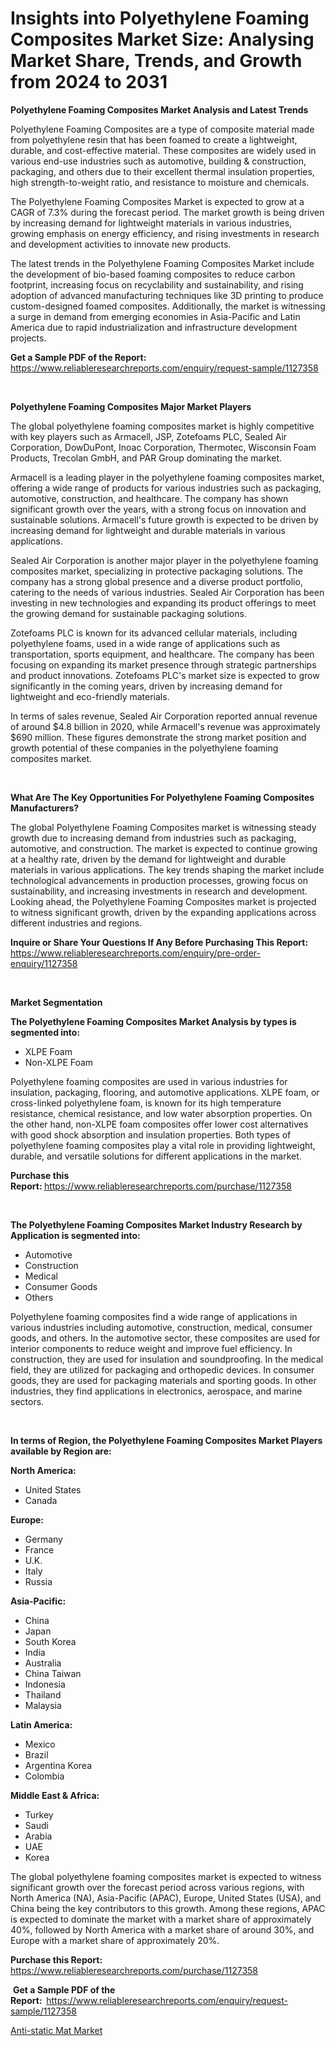 <p><h1>Insights into Polyethylene Foaming Composites Market Size: Analysing Market Share, Trends, and Growth from 2024 to 2031</h1></p><p><strong>Polyethylene Foaming Composites Market Analysis and Latest Trends</strong></p>
<p><p>Polyethylene Foaming Composites are a type of composite material made from polyethylene resin that has been foamed to create a lightweight, durable, and cost-effective material. These composites are widely used in various end-use industries such as automotive, building & construction, packaging, and others due to their excellent thermal insulation properties, high strength-to-weight ratio, and resistance to moisture and chemicals. </p><p>The Polyethylene Foaming Composites Market is expected to grow at a CAGR of 7.3% during the forecast period. The market growth is being driven by increasing demand for lightweight materials in various industries, growing emphasis on energy efficiency, and rising investments in research and development activities to innovate new products. </p><p>The latest trends in the Polyethylene Foaming Composites Market include the development of bio-based foaming composites to reduce carbon footprint, increasing focus on recyclability and sustainability, and rising adoption of advanced manufacturing techniques like 3D printing to produce custom-designed foamed composites. Additionally, the market is witnessing a surge in demand from emerging economies in Asia-Pacific and Latin America due to rapid industrialization and infrastructure development projects.</p></p>
<p><strong>Get a Sample PDF of the Report:&nbsp;</strong> <a href="https://www.reliableresearchreports.com/enquiry/request-sample/1127358">https://www.reliableresearchreports.com/enquiry/request-sample/1127358</a></p>
<p>&nbsp;</p>
<p><strong>Polyethylene Foaming Composites Major Market Players</strong></p>
<p><p>The global polyethylene foaming composites market is highly competitive with key players such as Armacell, JSP, Zotefoams PLC, Sealed Air Corporation, DowDuPont, Inoac Corporation, Thermotec, Wisconsin Foam Products, Trecolan GmbH, and PAR Group dominating the market.</p><p>Armacell is a leading player in the polyethylene foaming composites market, offering a wide range of products for various industries such as packaging, automotive, construction, and healthcare. The company has shown significant growth over the years, with a strong focus on innovation and sustainable solutions. Armacell's future growth is expected to be driven by increasing demand for lightweight and durable materials in various applications.</p><p>Sealed Air Corporation is another major player in the polyethylene foaming composites market, specializing in protective packaging solutions. The company has a strong global presence and a diverse product portfolio, catering to the needs of various industries. Sealed Air Corporation has been investing in new technologies and expanding its product offerings to meet the growing demand for sustainable packaging solutions.</p><p>Zotefoams PLC is known for its advanced cellular materials, including polyethylene foams, used in a wide range of applications such as transportation, sports equipment, and healthcare. The company has been focusing on expanding its market presence through strategic partnerships and product innovations. Zotefoams PLC's market size is expected to grow significantly in the coming years, driven by increasing demand for lightweight and eco-friendly materials.</p><p>In terms of sales revenue, Sealed Air Corporation reported annual revenue of around $4.8 billion in 2020, while Armacell's revenue was approximately $690 million. These figures demonstrate the strong market position and growth potential of these companies in the polyethylene foaming composites market.</p></p>
<p>&nbsp;</p>
<p><strong>What Are The Key Opportunities For Polyethylene Foaming Composites Manufacturers?</strong></p>
<p><p>The global Polyethylene Foaming Composites market is witnessing steady growth due to increasing demand from industries such as packaging, automotive, and construction. The market is expected to continue growing at a healthy rate, driven by the demand for lightweight and durable materials in various applications. The key trends shaping the market include technological advancements in production processes, growing focus on sustainability, and increasing investments in research and development. Looking ahead, the Polyethylene Foaming Composites market is projected to witness significant growth, driven by the expanding applications across different industries and regions.</p></p>
<p><strong>Inquire or Share Your Questions If Any Before Purchasing This Report:</strong> <a href="https://www.reliableresearchreports.com/enquiry/pre-order-enquiry/1127358">https://www.reliableresearchreports.com/enquiry/pre-order-enquiry/1127358</a></p>
<p>&nbsp;</p>
<p><strong>Market Segmentation</strong></p>
<p><strong>The Polyethylene Foaming Composites Market Analysis by types is segmented into:</strong></p>
<p><ul><li>XLPE Foam</li><li>Non-XLPE Foam</li></ul></p>
<p><p>Polyethylene foaming composites are used in various industries for insulation, packaging, flooring, and automotive applications. XLPE foam, or cross-linked polyethylene foam, is known for its high temperature resistance, chemical resistance, and low water absorption properties. On the other hand, non-XLPE foam composites offer lower cost alternatives with good shock absorption and insulation properties. Both types of polyethylene foaming composites play a vital role in providing lightweight, durable, and versatile solutions for different applications in the market.</p></p>
<p><strong>Purchase this Report:&nbsp;</strong><a href="https://www.reliableresearchreports.com/purchase/1127358">https://www.reliableresearchreports.com/purchase/1127358</a></p>
<p>&nbsp;</p>
<p><strong>The Polyethylene Foaming Composites Market Industry Research by Application is segmented into:</strong></p>
<p><ul><li>Automotive</li><li>Construction</li><li>Medical</li><li>Consumer Goods</li><li>Others</li></ul></p>
<p><p>Polyethylene foaming composites find a wide range of applications in various industries including automotive, construction, medical, consumer goods, and others. In the automotive sector, these composites are used for interior components to reduce weight and improve fuel efficiency. In construction, they are used for insulation and soundproofing. In the medical field, they are utilized for packaging and orthopedic devices. In consumer goods, they are used for packaging materials and sporting goods. In other industries, they find applications in electronics, aerospace, and marine sectors.</p></p>
<p>&nbsp;</p>
<p><strong>In terms of Region, the Polyethylene Foaming Composites Market Players available by Region are:</strong></p>
<p>
    <p> <strong> North America: </strong>
        <ul>
            <li>United States</li>
            <li>Canada</li>
        </ul>
        </p> 
    <p> <strong> Europe: </strong>
        <ul>
            <li>Germany</li>
            <li>France</li>
            <li>U.K.</li>
            <li>Italy</li>
            <li>Russia</li>
        </ul>
        </p> 
    <p> <strong> Asia-Pacific: </strong>
        <ul>
            <li>China</li>
            <li>Japan</li>
            <li>South Korea</li>
            <li>India</li>
            <li>Australia</li>
            <li>China Taiwan</li>
            <li>Indonesia</li>
            <li>Thailand</li>
            <li>Malaysia</li>
        </ul>
        </p> 
    <p> <strong> Latin America: </strong>
        <ul>
            <li>Mexico</li>
            <li>Brazil</li>
            <li>Argentina Korea</li>
            <li>Colombia</li>
        </ul>
        </p> 
    <p> <strong> Middle East & Africa: </strong>
        <ul>
            <li>Turkey</li>
            <li>Saudi</li>
            <li>Arabia</li>
            <li>UAE</li>
            <li>Korea</li>
        </ul>
    </p>
    </p>
<p><p>The global polyethylene foaming composites market is expected to witness significant growth over the forecast period across various regions, with North America (NA), Asia-Pacific (APAC), Europe, United States (USA), and China being the key contributors to this growth. Among these regions, APAC is expected to dominate the market with a market share of approximately 40%, followed by North America with a market share of around 30%, and Europe with a market share of approximately 20%.</p></p>
<p><strong>Purchase this Report: </strong><a href="https://www.reliableresearchreports.com/purchase/1127358">https://www.reliableresearchreports.com/purchase/1127358</a></p>
<p>&nbsp;<strong>Get a Sample PDF of the Report:&nbsp;&nbsp;</strong><a href="https://www.reliableresearchreports.com/enquiry/request-sample/1127358">https://www.reliableresearchreports.com/enquiry/request-sample/1127358</a></p>
<p><strong></strong></p>
<p><p><a href="https://github.com/danielneavesallisons03mba/Market-Research-Report-List-1/blob/main/anti-static-mat-market.md">Anti-static Mat Market</a></p></p>